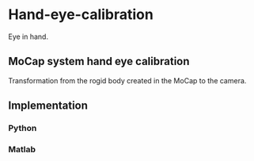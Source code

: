 # Hand-eye-calibration
Eye in hand.
## MoCap system hand eye calibration
Transformation from the rogid body created in the MoCap to the camera.

## Implementation
### Python 
### Matlab
